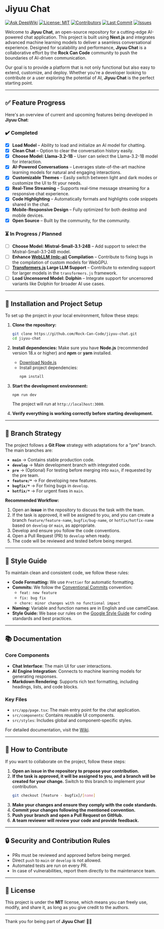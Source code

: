 # Jiyuu Chat

[![Ask DeepWiki](https://deepwiki.com/badge.svg)](https://deepwiki.com/Rock-Can-Code/jiyuu-chat)
[![License: MIT](https://img.shields.io/badge/License-MIT-green.svg)](https://opensource.org/licenses/MIT)
[![Contributors](https://img.shields.io/github/contributors/Rock-Can-Code/jiyuu-chat)](https://github.com/Rock-Can-Code/jiyuu-chat/graphs/contributors)
[![Last Commit](https://img.shields.io/github/last-commit/Rock-Can-Code/jiyuu-chat)](https://github.com/Rock-Can-Code/jiyuu-chat/commits/develop)
[![Issues](https://img.shields.io/github/issues/Rock-Can-Code/jiyuu-chat)](https://github.com/Rock-Can-Code/jiyuu-chat/issues)


Welcome to **Jiyuu Chat**, an open-source repository for a cutting-edge AI-powered chat application. This project is built using **Next.js** and integrates advanced machine learning models to deliver a seamless conversational experience. Designed for scalability and performance, **Jiyuu Chat** is a collaborative effort by the **Rock Can Code** community to push the boundaries of AI-driven communication.

Our goal is to provide a platform that is not only functional but also easy to extend, customize, and deploy. Whether you're a developer looking to contribute or a user exploring the potential of AI, **Jiyuu Chat** is the perfect starting point.

---

## ✅ Feature Progress

Here's an overview of current and upcoming features being developed in **Jiyuu Chat**:

### ✔️ Completed
- [x] **Load Model** – Ability to load and initialize an AI model for chatting.
- [x] **Clean Chat** – Option to clear the conversation history easily.
- [x] **Choose Model: Llama-3.2-1B** – User can select the Llama-3.2-1B model for interaction.
- [x] **AI-Powered Conversations** – Leverages state-of-the-art machine learning models for natural and engaging interactions.
- [x] **Customizable Themes** – Easily switch between light and dark modes or customize the UI to fit your needs.
- [x] **Real-Time Streaming** – Supports real-time message streaming for a responsive chat experience.
- [x] **Code Highlighting** – Automatically formats and highlights code snippets shared in the chat.
- [x] **Mobile-Responsive Design** – Fully optimized for both desktop and mobile devices.
- [x] **Open Source** – Built by the community, for the community.

### ⏳ In Progress / Planned
- [ ] **Choose Model: Mistral-Small-3.1-24B** – Add support to select the Mistral-Small-3.1-24B model.
- [ ] **Enhance [WebLLM (mlc-ai)](https://github.com/mlc-ai/mlc-llm) Compilation** – Contribute to fixing bugs in the compilation of custom models for WebGPU.
- [ ] **[Transformers.js](https://github.com/huggingface/transformers.js/) Large LLM Support** – Contribute to extending support for larger models in the `transformers.js` framework.
- [ ] **Load Uncensored Model: Dolphin** – Integrate support for uncensored variants like Dolphin for broader AI use cases.

---

## 🚀 Installation and Project Setup

To set up the project in your local environment, follow these steps:

1. **Clone the repository:**
   ```bash
   git clone https://github.com/Rock-Can-Code/jiyuu-chat.git
   cd jiyuu-chat
   ```
2. **Install dependencies:**
   Make sure you have **Node.js** (recommended version 18.x or higher) and **npm** or **yarn** installed.
   
   - [Download Node.js](https://nodejs.org/)
   - Install project dependencies:
     ```bash
     npm install
     ```

3. **Start the development environment:**
   ```bash
   npm run dev
   ```
   The project will run at `http://localhost:3000`.

4. **Verify everything is working correctly before starting development.**

---

## 📌 Branch Strategy

The project follows a **Git Flow** strategy with adaptations for a "pre" branch. The main branches are:

- **`main`** → Contains stable production code.
- **`develop`** → Main development branch with integrated code.
- **`pre`** → (Optional) For testing before merging into `main`, if requested by the pre team.
- **`feature/*`** → For developing new features.
- **`bugfix/*`** → For fixing bugs in `develop`.
- **`hotfix/*`** → For urgent fixes in `main`.

**Recommended Workflow:**
1. Open an **issue** in the repository to discuss the task with the team.
2. If the task is approved, it will be assigned to you, and you can create a branch `feature/feature-name`, `bugfix/bug-name`, or `hotfix/hotfix-name` based on `develop` or `main`, as appropriate.
3. Develop and ensure you follow the code conventions.
4. Open a Pull Request (PR) to `develop` when ready.
5. The code will be reviewed and tested before being merged.

---

## 🎨 Style Guide

To maintain clean and consistent code, we follow these rules:

- **Code Formatting:** We use `Prettier` for automatic formatting.
- **Commits:** We follow the [Conventional Commits](https://www.conventionalcommits.org/) convention:
  - `feat: new feature`
  - `fix: bug fix`
  - `chore: minor changes with no functional impact`
- **Naming:** Variable and function names are in English and use camelCase.
- **Style Guide:** We base our rules on the [Google Style Guide](https://google.github.io/styleguide/) for coding standards and best practices.

---

## 📚 Documentation

### **Core Components**
- **Chat Interface**: The main UI for user interactions.
- **AI Engine Integration**: Connects to machine learning models for generating responses.
- **Markdown Rendering**: Supports rich text formatting, including headings, lists, and code blocks.

### **Key Files**
- `src/app/page.tsx`: The main entry point for the chat application.
- `src/components`: Contains reusable UI components.
- `src/styles`: Includes global and component-specific styles.

For detailed documentation, visit the [Wiki](https://github.com/Rock-Can-Code/jiyuu-chat/wiki).

---

## 🤝 How to Contribute

If you want to collaborate on the project, follow these steps:

1. **Open an issue in the repository to propose your contribution.**
2. **If the task is approved, it will be assigned to you, and a branch will be created for your change.** Switch to this branch to implement your contribution.
   ```bash
   git checkout [feature - bugfix]/[name]
   ```
3. **Make your changes and ensure they comply with the code standards.**
4. **Commit your changes following the mentioned convention.**
5. **Push your branch and open a Pull Request on GitHub.**
6. **A team reviewer will review your code and provide feedback.**

---

## 🔒 Security and Contribution Rules

- PRs must be reviewed and approved before being merged.
- Direct `push` to `main` or `develop` is not allowed.
- Automated tests are run on every PR.
- In case of vulnerabilities, report them directly to the maintenance team.

---

## 📄 License

This project is under the **MIT** license, which means you can freely use, modify, and share it, as long as you give credit to the authors.

---

Thank you for being part of **Jiyuu Chat**! 🎉💬